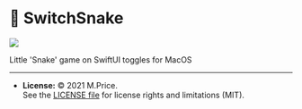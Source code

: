 # 🐍 SwitchSnake

![](DEMO.gif)

Little 'Snake' game on SwiftUI toggles for MacOS

---
- **License:** © 2021 M.Price.<br>See the [LICENSE file](LICENSE) for license rights and limitations (MIT).
